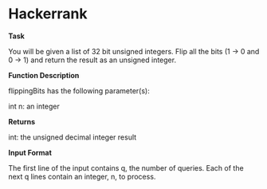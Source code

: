 # Hackerrank

**Task**

You will be given a list of 32 bit unsigned integers. Flip all the bits (1 -> 0 and 0 -> 1) and return the result as an unsigned integer.

**Function Description**

flippingBits has the following parameter(s):

int n: an integer

**Returns**

int: the unsigned decimal integer result

**Input Format**

The first line of the input contains q, the number of queries.
Each of the next q lines contain an integer, n, to process.